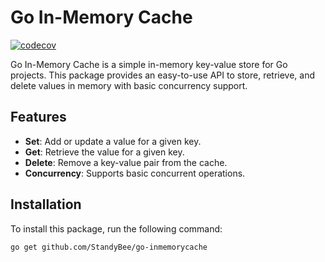 # Go In-Memory Cache
[![codecov](https://codecov.io/github/StandyBee/go-inmemorycache/graph/badge.svg?token=USEJ0ANWJ4)](https://codecov.io/github/StandyBee/go-inmemorycache)

Go In-Memory Cache is a simple in-memory key-value store for Go projects. This package provides an easy-to-use API to store, retrieve, and delete values in memory with basic concurrency support.

## Features

- **Set**: Add or update a value for a given key.
- **Get**: Retrieve the value for a given key.
- **Delete**: Remove a key-value pair from the cache.
- **Concurrency**: Supports basic concurrent operations.

## Installation

To install this package, run the following command:

```bash
go get github.com/StandyBee/go-inmemorycache
